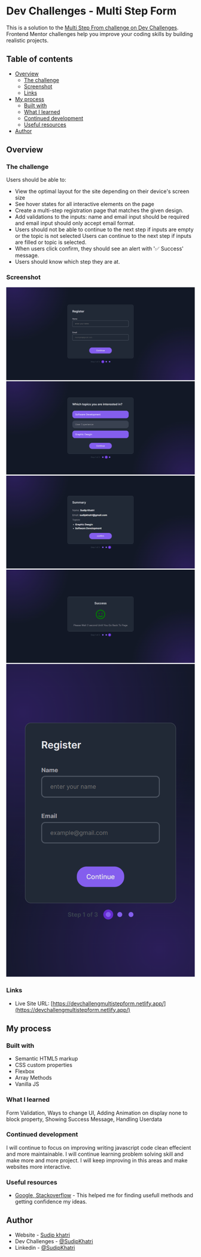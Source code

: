 # Dev Challenges - Multi Step Form

This is a solution to the [Multi Step From challenge on Dev Challenges](https://devchallenges.io/challenge/multi-step-register-form). Frontend Mentor challenges help you improve your coding skills by building realistic projects.

## Table of contents

- [Overview](#overview)
  - [The challenge](#the-challenge)
  - [Screenshot](#screenshot)
  - [Links](#links)
- [My process](#my-process)
  - [Built with](#built-with)
  - [What I learned](#what-i-learned)
  - [Continued development](#continued-development)
  - [Useful resources](#useful-resources)
- [Author](#author)

## Overview

### The challenge

Users should be able to:

- View the optimal layout for the site depending on their device's screen size
- See hover states for all interactive elements on the page
- Create a multi-step registration page that matches the given design.
- Add validations to the inputs: name and email input should be required and email input should only accept email format.
- Users should not be able to continue to the next step if inputs are empty or the topic is not selected Users can continue to the next step if inputs are filled or topic is selected.
- When users click confirm, they should see an alert with '✅ Success' message.
- Users should know which step they are at.

### Screenshot

![](./Screenshot/screenshot1.png)
![](./Screenshot/screenshot2.png)
![](./Screenshot/screenshot3.png)
![](./Screenshot/screenshot4.png)
![](./Screenshot/mobileshot.png)

### Links

- Live Site URL: [https://devchallengmultistepform.netlify.app/](https://devchallengmultistepform.netlify.app/)

## My process

### Built with

- Semantic HTML5 markup
- CSS custom properties
- Flexbox
- Array Methods
- Vanilla JS

### What I learned

Form Validation, Ways to change UI, Adding Animation on display none to block property, Showing Success Message, Handling Userdata

### Continued development

I will continue to focus on improving writing javascript code clean effecient and more maintainable. I will continue learning problem solving skill and make more and more project. I will keep improving in this areas and make websites more interactive.

### Useful resources

- [Google, Stackoverflow](https://www.google.com/) - This helped me for finding usefull methods and getting confidence my ideas.

## Author

- Website - [Sudip khatri](https://sudipkhatri.netlify.app/)
- Dev Challenges - [@SudipKhatri](https://devchallenges.io/profile/668a4472-7c2c-4f92-9b06-80c7ed9577bd)
- Linkedin - [@SudipKhatri](https://www.linkedin.com/in/sudip-khatri-a72a6a27b/)
